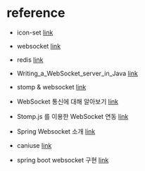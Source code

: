 # reference

- icon-set [link](https://icon-sets.iconify.design/)

- websocket [link](https://spring.io/guides/gs/messaging-stomp-websocket)

- redis [link](https://green-bin.tistory.com/77)
  
- Writing_a_WebSocket_server_in_Java [link](https://developer.mozilla.org/en-US/docs/Web/API/WebSockets_API/Writing_a_WebSocket_server_in_Java)

- stomp & websocket [link](https://ppaksang.tistory.com/18)

- WebSocket 통신에 대해 알아보기 [link](https://blog.leaphop.co.kr/blogs/56/WebSocket_통신에_대해_알아보기)

- Stomp.js 를 이용한 WebSocket 연동 [link](https://medium.com/@woal9844/stomp-js-%EB%A5%BC-%EC%9D%B4%EC%9A%A9%ED%95%9C-websocket-%EC%97%B0%EB%8F%99-c9f0ef6ab540)

- Spring Websocket 소개 [link](https://supawer0728.github.io/2018/03/30/spring-websocket/)

- caniuse [link](https://caniuse.com)

- spring boot websocket 구현 [link](https://velog.io/@prm1247/Spring-Boot-WebSocket-%EA%B5%AC%ED%98%84%ED%95%98%EA%B8%B0)
